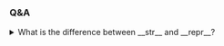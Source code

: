 ### Q&A

<details>
    <summary>What is the difference between __str__ and __repr__?</summary>


`__repr__` 方法返回的字符串应当没有歧义，如果可能，最好与源码保持一致，方便重新创建所表示的对象, 可以用 `eval` 反向转化为对象

`__str__` 方法由内置函数`str()`调用，在背后供`print`函数使用，返回对终端用户友好的字符串。


如果没有定义 `__str__` 最终对象将会调用到 `__repr__` 方法

Refer: 
- [What is the difference between __str__ and __repr__?](https://stackoverflow.com/questions/1436703/what-is-the-difference-between-str-and-repr)
</details>
